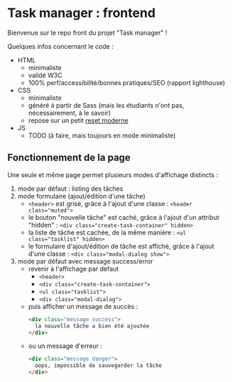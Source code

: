# Task manager : frontend

Bienvenue sur le repo front du projet "Task manager" !

Quelques infos concernant le code :

- HTML
  - minimaliste
  - validé W3C
  - 100% perf/accessibilité/bonnes pratiques/SEO (rapport lighthouse)
- CSS
  - minimaliste
  - généré à partir de Sass (mais les étudiants n'ont pas, nécessairement, à le savoir)
  - repose sur un petit [reset moderne](https://www.joshwcomeau.com/css/custom-css-reset/)
- JS
  - TODO (à faire, mais toujours en mode minimaliste)

## Fonctionnement de la page

Une seule et même page permet plusieurs modes d'affichage distincts :

1. mode par défaut : listing des tâches
2. mode formulaire (ajout/édition d'une tâche)
   - `<header>` est grisé, grâce à l'ajout d'une classe : `<header class="muted">`
   - le bouton "nouvelle tâche" est caché, grâce à l'ajout d'un attribut "hidden" : `<div class="create-task-container" hidden>`
   - la liste de tâche est cachée, de la même manière : `<ul class="tasklist" hidden>`
   - le formulaire d'ajout/édition de tâche est affiché, grâce à l'ajout d'une classe : `<div class="modal-dialog show">`
3. mode par défaut avec message success/error
   - revenir à l'affichage par défaut
     - `<header>`
     - `<div class="create-task-container">`
     - `<ul class="tasklist">`
     - `<div class="modal-dialog">`
   - puis afficher un message de succès :
     ```html
     <div class="message success">
       la nouvelle tâche a bien été ajoutée
     </div>
     ```
   - ou un message d'erreur :
     ```html
     <div class="message danger">
       oops, impossible de sauvegarder la tâche
     </div>
     ```
